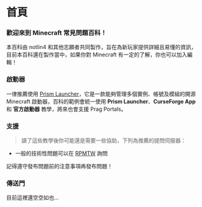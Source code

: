 # 首頁
### 歡迎來到 Minecraft 常見問題百科！
本百科由 notlin4 和其他志願者共同製作，旨在為新玩家提供詳細且易懂的資訊，目前本百科還在製作當中，如果你對 Minecraft 有一定的了解，你也可以加入編輯！

### 啟動器
一律推薦使用 [Prism Launcher](https://prismlauncher.org)，它是一款能夠管理多個實例、帳號及模組的開源 Minecraft 啟動器，百科的範例會統一使用 **Prism Launcher**、**CurseForge App** 和 **官方啟動器** 教學，將來也會支援 Prag Portals。

### 支援
> 讀了這些教學後你可能還是需要一些協助，下列為推薦的提問伺服器：
* 一般的技術性問題可以在 [RPMTW](https://discord.gg/rpmtw-er-zhou-nian-815819580840607807) 詢問

記得遵守發布問題前的注意事項再發布問題！

### 傳送門
目前這裡還空空如也...
